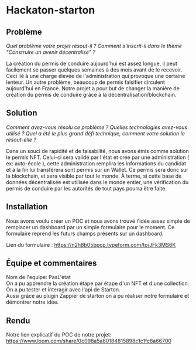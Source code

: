 # Hackaton-starton
## Problème
*Quel problème votre projet résout-il ? Comment s'inscrit-il dans le thème "Construire un avenir décentralisé" ?*

La création du permis de conduire aujourd'hui est assez longue, il peut facilement se passer quelques semaines à des mois avant de le recevoir.
Ceci lié à une charge élevée de l'administration qui provoque une certaine lenteur.
Un autre problème, beaucoup de permis falsifier circulent aujourd'hui en France.
Notre projet a pour but de changer la manière de création du permis de conduire grâce à la décentralisation/blockchain.

## Solution
*Comment avez-vous résolu ce problème ? Quelles technologies avez-vous utilisé ? Quel a été le plus grand défi technique, comment votre solution le résout-elle ?*

Dans un souci de rapidité et de faisabilité, nous avons émis comme solution le permis NFT.
Celui-ci sera validé par l'état et créé par une administration ( ex: auto-école ), cette administration remplira les informations du candidat et à la fin lui transférera sont permis sur un Wallet.
Ce permis sera donc sur la blockchain, et sera visible par tout le monde.
À terme, si cette base de données décentralisée est utilisée dans le monde entier, une vérification du permis de conduire par les autorités de tout pays pourra être faite.

## Installation
Nous avons voulu créer un POC et nous avons trouvé l'idée assez simple de remplacer un dashboard par un simple formulaire pour le moment.
Ce formulaire reprend les futurs champs présents sur un dashboard.

Lien du formulaire : https://n2h8b05bpcp.typeform.com/to/JFk3MS6K

## Équipe et commentaires

Nom de l'equipe: PasL'etat<br/>
On a pu apprendre la création étape par étape d'un NFT et d'une collection.<br/>
On a pu tester et interagir avec l'api de Starton.<br/>
Aussi grâce au plugin Zappier de starton on a pu réaliser notre formulaire et démontrer notre idée.<br/>

## Rendu
Notre lien explicatif du POC de notre projet:<br/>
https://www.loom.com/share/0c098a5a80184815898c1c1fc8a66700